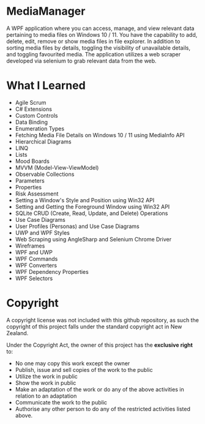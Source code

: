 # MediaManager

A WPF application where you can access, manage, and view relevant data pertaining to media files on Windows 10 / 11. You have the capability to add, delete, edit, remove or show media files in file explorer. In addition to sorting media files by details, toggling the visibility of unavailable details, and toggling favourited media. The application utilizes a web scraper developed via selenium to grab relevant data from the web.


# What I Learned
* Agile Scrum
* C# Extensions
* Custom Controls
* Data Binding
* Enumeration Types
* Fetching Media File Details on Windows 10 / 11 using MediaInfo API
* Hierarchical Diagrams
* LINQ
* Lists
* Mood Boards
* MVVM (Model-View-ViewModel)
* Observable Collections
* Parameters
* Properties
* Risk Assessment
* Setting a Window's Style and Position using Win32 API
* Setting and Getting the Foreground Window using Win32 API
* SQLite CRUD (Create, Read, Update, and Delete) Operations
* Use Case Diagrams
* User Profiles (Personas) and Use Case Diagrams
* UWP and WPF Styles
* Web Scraping using AngleSharp and Selenium Chrome Driver
* Wireframes
* WPF and UWP
* WPF Commands
* WPF Converters
* WPF Dependency Properties
* WPF Selectors


# Copyright
A copyright license was not included with this github repository, as such the copyright of this project falls under the standard copyright act in New Zealand.

Under the Copyright Act, the owner of this project has the **exclusive right** to:
* No one may copy this work except the owner
* Publish, issue and sell copies of the work to the public
* Utilize the work in public
* Show the work in public
* Make an adaptation of the work or do any of the above activities in relation to an adaptation
* Communicate the work to the public
* Authorise any other person to do any of the restricted activities listed above.
